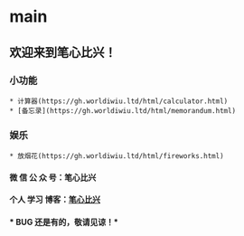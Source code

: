 # main

## 欢迎来到笔心比兴！

### 小功能
	* 计算器(https://gh.worldiwiu.ltd/html/calculator.html)
	* [备忘录](https://gh.worldiwiu.ltd/html/memorandum.html)

### 娱乐
	* 放烟花(https://gh.worldiwiu.ltd/html/fireworks.html)

#### 微 信 公 众 号：笔心比兴
#### 个人 学习 博客：[笔心比兴](https://www.cnblogs.com/AI-Star-Java/)

#### * BUG 还是有的，敬请见谅！*
